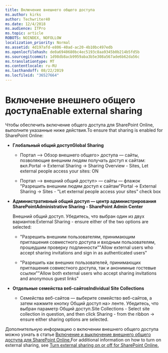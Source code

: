 ```yaml
---
title: Включение внешнего общего доступа
ms.author: kirks
author: Techwriter40
ms.date: 12/4/2018
ms.audience: ITPro
ms.topic: article
ROBOTS: NOINDEX, NOFOLLOW
localization_priority: Normal
ms.assetid: 4d197afd-e806-40ad-ac20-4b10bc497edb
ms.openlocfilehash: de0a6940680bc4ec5193c8aa9345b0b214b5fd5b
ms.sourcegitcommit: 1d98db8acb9959aba3b5e308a567ade6b62da56c
ms.translationtype: MT
ms.contentlocale: ru-RU
ms.lasthandoff: 08/22/2019
ms.locfileid: "36527664"
---
```

# <a name="enable-external-sharing"></a><span data-ttu-id="cc2e7-102">Включение внешнего общего доступа</span><span class="sxs-lookup"><span data-stu-id="cc2e7-102">Enable external sharing</span></span>

 <span data-ttu-id="cc2e7-103">Чтобы обеспечить включение общего доступа для SharePoint Online, выполните указанные ниже действия.</span><span class="sxs-lookup"><span data-stu-id="cc2e7-103">To ensure that sharing is enabled for SharePoint Online:</span></span>
  
- <span data-ttu-id="cc2e7-104">**Глобальный общий доступ**</span><span class="sxs-lookup"><span data-stu-id="cc2e7-104">**Global Sharing**</span></span>
    
  - <span data-ttu-id="cc2e7-105">Портал —\> Обзор внешнего общего\> доступа — сайты, позволяющие внешним людям получать доступ к сайтам: вкл.</span><span class="sxs-lookup"><span data-stu-id="cc2e7-105">Portal -\> External Sharing -\> Sharing Overview - Sites, Let external people access your sites: ON</span></span>
    
  - <span data-ttu-id="cc2e7-106">Портал —\> внешний общий доступ\> — сайты — флажок "Разрешить внешним людям доступ к сайтам"</span><span class="sxs-lookup"><span data-stu-id="cc2e7-106">Portal -\> External Sharing -\> Sites - "Let external people access your sites" check box</span></span>
    
- <span data-ttu-id="cc2e7-107">**Административный общий доступ — центр администрирования SharePoint**</span><span class="sxs-lookup"><span data-stu-id="cc2e7-107">**Administrative Sharing - SharePoint Admin Center**</span></span>
    
    <span data-ttu-id="cc2e7-108">Внешний общий доступ. Убедитесь, что выбран один из двух вариантов:</span><span class="sxs-lookup"><span data-stu-id="cc2e7-108">External Sharing - ensure either of the two options are selected:</span></span>
    
  - <span data-ttu-id="cc2e7-109">"Разрешить внешним пользователям, принимающим приглашения совместного доступа и входным пользователям, прошедшим проверку подлинности"</span><span class="sxs-lookup"><span data-stu-id="cc2e7-109">"Allow external users who accept sharing invitations and sign in as authenticated users"</span></span>
    
  - <span data-ttu-id="cc2e7-110">"Разрешить как внешних пользователей, принимающих приглашения совместного доступа, так и анонимные гостевые ссылки"</span><span class="sxs-lookup"><span data-stu-id="cc2e7-110">"Allow both external users who accept sharing invitations and anonymous guest links"</span></span>
    
- <span data-ttu-id="cc2e7-111">**Отдельные семейства веб-сайтов**</span><span class="sxs-lookup"><span data-stu-id="cc2e7-111">**Individual Site Collections**</span></span>
    
  - <span data-ttu-id="cc2e7-112">Семейства веб-сайтов — выберите семейство веб-сайтов, а затем нажмите кнопку Общий доступ на\> ленте. Убедитесь, что выбран параметр Общий доступ.</span><span class="sxs-lookup"><span data-stu-id="cc2e7-112">Site Collections - Select site collection in question, and then click Sharing - from the ribbon -\> ensure either sharing options are selected.</span></span>
    
<span data-ttu-id="cc2e7-113">Дополнительную информацию о включении внешнего общего доступа можно узнать в статье [Включение и выключение внешнего общего доступа для SharePoint Online.](https://go.microsoft.com/fwlink/?linkid=2047681&amp;clcid=0x409)</span><span class="sxs-lookup"><span data-stu-id="cc2e7-113">For additional information on how to turn on external sharing, see [Turn external sharing on or off for SharePoint Online.](https://go.microsoft.com/fwlink/?linkid=2047681&amp;clcid=0x409)</span></span>
  

